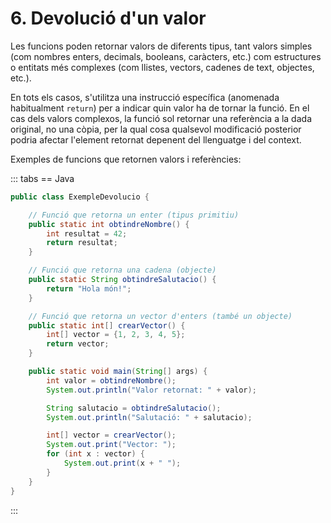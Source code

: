 # 6. Devolució d'un valor

Les funcions poden retornar valors de diferents tipus, tant valors simples (com nombres enters, decimals, booleans, caràcters, etc.) com estructures o entitats més complexes (com llistes, vectors, cadenes de text, objectes, etc.).

En tots els casos, s'utilitza una instrucció específica (anomenada habitualment `return`) per a indicar quin valor ha de tornar la funció. En el cas dels valors complexos, la funció sol retornar una referència a la dada original, no una còpia, per la qual cosa qualsevol modificació posterior podria afectar l'element retornat depenent del llenguatge i del context.

Exemples de funcions que retornen valors i referències:

::: tabs
== Java

```java
public class ExempleDevolucio {

    // Funció que retorna un enter (tipus primitiu)
    public static int obtindreNombre() {
        int resultat = 42;
        return resultat;
    }

    // Funció que retorna una cadena (objecte)
    public static String obtindreSalutacio() {
        return "Hola món!";
    }

    // Funció que retorna un vector d'enters (també un objecte)
    public static int[] crearVector() {
        int[] vector = {1, 2, 3, 4, 5};
        return vector;
    }

    public static void main(String[] args) {
        int valor = obtindreNombre();
        System.out.println("Valor retornat: " + valor);

        String salutacio = obtindreSalutacio();
        System.out.println("Salutació: " + salutacio);

        int[] vector = crearVector();
        System.out.print("Vector: ");
        for (int x : vector) {
            System.out.print(x + " ");
        }
    }
}
```

:::
